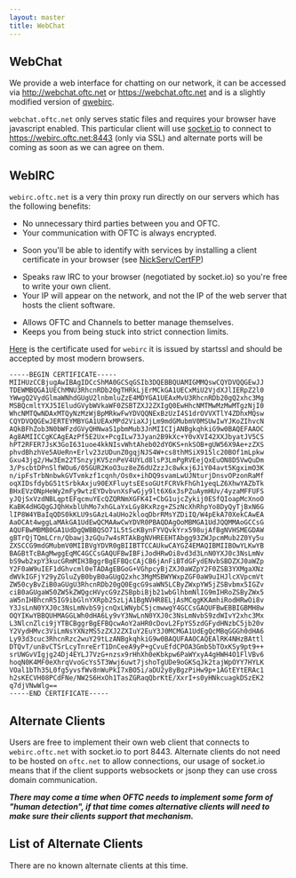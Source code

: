 ```yaml
---
layout: master
title: WebChat
---
```

## WebChat ##

We provide a web interface for chatting on our network, it can be accessed via http://webchat.oftc.net or https://webchat.oftc.net and is a slightly modified version of [qwebirc](http://qwebirc.org).

`webchat.oftc.net` only serves static files and requires your browser have javascript enabled. This particular client will use [socket.io](http://socket.io) to connect to https://webirc.oftc.net:8443 (only via SSL) and alternate ports will be coming as soon as we can agree on them.

## WebIRC ##

`webirc.oftc.net` is a very thin proxy run directly on our servers which has the following benefits:

 * No unnecessary third parties between you and OFTC.
 * Your communication with OFTC is always encrypted.
  - Soon you'll be able to identify with services by installing a client certificate in your browser (see [NickServ/CertFP](NickServ/CertFP))
 * Speaks raw IRC to your browser (negotiated by socket.io) so you're free to write your own client.
 * Your IP will appear on the network, and not the IP of the web server that hosts the client software.
  - Allows OFTC and Channels to better manage themselves.
  - Keeps you from being stuck into strict connection limits.

[Here](webirc.pem) is the certificate used for `webirc` it is issued by startssl and should be accepted by most modern browsers.

```
-----BEGIN CERTIFICATE-----
MIIHUzCCBjugAwIBAgIDCcShMA0GCSqGSIb3DQEBBQUAMIGMMQswCQYDVQQGEwJJ
TDEWMBQGA1UEChMNU3RhcnRDb20gTHRkLjErMCkGA1UECxMiU2VjdXJlIERpZ2l0
YWwgQ2VydGlmaWNhdGUgU2lnbmluZzE4MDYGA1UEAxMvU3RhcnRDb20gQ2xhc3Mg
MSBQcmltYXJ5IEludGVybWVkaWF0ZSBTZXJ2ZXIgQ0EwHhcNMTMwMzMwMTgzNjI0
WhcNMTQwNDAxMTQyNzMzWjBpMRkwFwYDVQQNExBzUzI4S1drOVVXTlY4ZDhxMQsw
CQYDVQQGEwJERTEYMBYGA1UEAxMPd2ViaXJjLm9mdGMubmV0MSUwIwYJKoZIhvcN
AQkBFhZob3N0bWFzdGVyQHNwaS1pbmMub3JnMIICIjANBgkqhkiG9w0BAQEFAAOC
Ag8AMIICCgKCAgEAzPf5E2Ux+PcgILw73Jyan2B9kXc+Y0vXVI42XXJbyatJV5CS
hPT2RFER7JsK3GoI631uoe4kkNIsvWhtAheb02dYOKS+nkSOB+gUW56X9Ae+zZXS
phvdBhzhVe5AUeRn+Erlv23zUDunZ0gqjNJS4W+cs8thMSiX915lc20BOf1mLpkw
Gxu43jg2/Hw3Em22TSnzyjKV5znPeV4UYLd8lsP3LmPgRVEejQxEuON8D5VwQuDm
3/PscbtDPnSlfWOu6/05GUR2KoO3uz8eZ6dUZzzJc8wkxj6JiY04avt5KgximO3K
n/ipFsTrbNnbwkGVTvmkzf1cqnh/Os0x+ihDQ9svamLwUJNturjDnsvOPzonRaMf
oqXIDsfdybG51tSrbkAxju90EXFluytsEEsoGUtFCRVkFhGh1yeqLZ6XhwYAZbTk
BHxEVzONpHeWy2mFy9wtzEYDvbvnXsFwGjy9lt6X6x3sPZuAymHUv/4yzaMFFUFS
yJQjSxVzdNBLqptEFqcmuYEcQZQRNmXGFK4I+CbG1ujcZykij0ESfQIoapMcXnoO
KaBK4dHGQgGJQhHxblUhMo7xhGLaYxLGy8KxRzg+ZSzNcXhRhpYo8DyQyTjBxN6G
lIP8W4YBaIqQDS0kKLU9sGAzL4aUHo2kloqDbrRMsYZDiIQ/W4pEkA70XekCAwEA
AaOCAt4wggLaMAkGA1UdEwQCMAAwCwYDVR0PBAQDAgOoMBMGA1UdJQQMMAoGCCsG
AQUFBwMBMB0GA1UdDgQWBBQSO71L5tScKBynFYVQvkYrx598ujAfBgNVHSMEGDAW
gBTrQjTQmLCrn/Qbawj3zGQu7w4sRTAkBgNVHREEHTAbgg93ZWJpcmMub2Z0Yy5u
ZXSCCG9mdGMubmV0MIIBVgYDVR0gBIIBTTCCAUkwCAYGZ4EMAQIBMIIBOwYLKwYB
BAGBtTcBAgMwggEqMC4GCCsGAQUFBwIBFiJodHRwOi8vd3d3LnN0YXJ0c3NsLmNv
bS9wb2xpY3kucGRmMIH3BggrBgEFBQcCAjCB6jAnFiBTdGFydENvbSBDZXJ0aWZp
Y2F0aW9uIEF1dGhvcml0eTADAgEBGoG+VGhpcyBjZXJ0aWZpY2F0ZSB3YXMgaXNz
dWVkIGFjY29yZGluZyB0byB0aGUgQ2xhc3MgMSBWYWxpZGF0aW9uIHJlcXVpcmVt
ZW50cyBvZiB0aGUgU3RhcnRDb20gQ0EgcG9saWN5LCByZWxpYW5jZSBvbmx5IGZv
ciB0aGUgaW50ZW5kZWQgcHVycG9zZSBpbiBjb21wbGlhbmNlIG9mIHRoZSByZWx5
aW5nIHBhcnR5IG9ibGlnYXRpb25zLjA1BgNVHR8ELjAsMCqgKKAmhiRodHRwOi8v
Y3JsLnN0YXJ0c3NsLmNvbS9jcnQxLWNybC5jcmwwgY4GCCsGAQUFBwEBBIGBMH8w
OQYIKwYBBQUHMAGGLWh0dHA6Ly9vY3NwLnN0YXJ0c3NsLmNvbS9zdWIvY2xhc3Mx
L3NlcnZlci9jYTBCBggrBgEFBQcwAoY2aHR0cDovL2FpYS5zdGFydHNzbC5jb20v
Y2VydHMvc3ViLmNsYXNzMS5zZXJ2ZXIuY2EuY3J0MCMGA1UdEgQcMBqGGGh0dHA6
Ly93d3cuc3RhcnRzc2wuY29tLzANBgkqhkiG9w0BAQUFAAOCAQEAlRK4NHzBAttl
DTQvT/un8vCTSrLcyTnreErT1DnCeeA9yP+gCvuEfdCPOA3Gmb5bTOxKSy9pt9++
srUWGvVIgjg24Dj4EYLJ7VzG+nzsx9rHhXh0eKbkpw6PaWYxyA4gHWH4O1FlVBv6
hoqN0K4MF0eXhrqVvoGcYs5T3Wwj6uwt7jshoTgUDe9oGKSqJk2tajWpOYY7HYLK
VOal1bTh35L0fg5yvsfWv8nWuPkI7xBO5i/aDU2y8yBgzPiHw9p+1AGtEYtERAc1
h2sKECVH08PCdFNe/NW2S6HxOh1TasZGRaqQbrKtE/XxrI+s0yHNkcuagkDSzEK2
q7djVNwWlg==
-----END CERTIFICATE-----
```

## Alternate Clients ##

Users are free to implement their own web client that connects to `webirc.oftc.net` with socket.io to port 8443. Alternate clients do not need to be hosted on `oftc.net` to allow connections, our usage of socket.io means that if the client supports websockets or jsonp they can use cross domain communication.

***There may come a time when OFTC needs to implement some form of "human detection", if that time comes alternative clients will need to make sure their clients support that mechanism.***

## List of Alternate Clients ##

There are no known alternate clients at this time.

